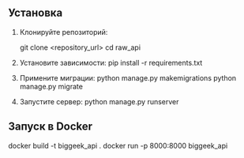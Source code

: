 
## Установка
1. Клонируйте репозиторий:

   git clone <repository_url>
   cd raw_api
2. Установите зависимости:
   pip install -r requirements.txt
3. Примените миграции:
   python manage.py makemigrations
   python manage.py migrate
4. Запустите сервер:
   python manage.py runserver

## Запуск в Docker
   docker build -t biggeek_api .
   docker run -p 8000:8000 biggeek_api


